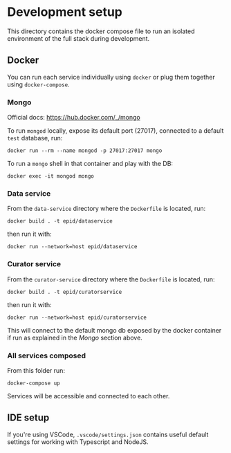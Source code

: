 # Development setup

This directory contains the docker compose file to run an isolated environment of the full stack during development.

## Docker

You can run each service individually using `docker` or plug them together using `docker-compose`.

### Mongo

Official docs: https://hub.docker.com/_/mongo

To run `mongod` locally, expose its default port (27017), connected to a default `test` database, run:

```
docker run --rm --name mongod -p 27017:27017 mongo
```

To run a `mongo` shell in that container and play with the DB:

```
docker exec -it mongod mongo
```

### Data service

From the `data-service` directory where the `Dockerfile` is located, run:

```
docker build . -t epid/dataservice
```

then run it with:

```
docker run --network=host epid/dataservice
```

### Curator service

From the `curator-service` directory where the `Dockerfile` is located, run:

```
docker build . -t epid/curatorservice
```

then run it with:

```
docker run --network=host epid/curatorservice
```

This will connect to the default mongo db exposed by the docker container if run as explained in the _Mongo_ section above.

### All services composed

From this folder run:

```
docker-compose up
```

Services will be accessible and connected to each other.

## IDE setup

If you're using VSCode, `.vscode/settings.json` contains useful default settings for working with Typescript and NodeJS.